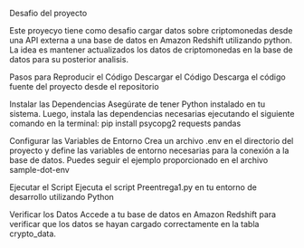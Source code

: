 Desafio del proyecto

Este proyecyo tiene como desafio cargar datos sobre criptomonedas desde una API externa a una base de datos en Amazon Redshift utilizando python. La idea es mantener actualizados los datos de criptomonedas en la base de datos para su posterior analisis.

Pasos para Reproducir el Código Descargar el Código Descarga el código fuente del proyecto desde el repositorio

Instalar las Dependencias Asegúrate de tener Python instalado en tu sistema. Luego, instala las dependencias necesarias ejecutando el siguiente comando en la terminal: pip install psycopg2 requests pandas

Configurar las Variables de Entorno Crea un archivo .env en el directorio del proyecto y define las variables de entorno necesarias para la conexión a la base de datos. Puedes seguir el ejemplo proporcionado en el archivo sample-dot-env

Ejecutar el Script Ejecuta el script Preentrega1.py en tu entorno de desarrollo utilizando Python

Verificar los Datos Accede a tu base de datos en Amazon Redshift para verificar que los datos se hayan cargado correctamente en la tabla crypto_data.
